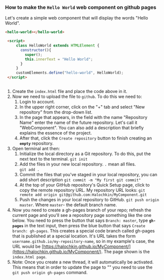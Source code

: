 ### How to make the `Hello World` web component on github pages

Let's create a simple web component that will display the words "Hello World".


```html
<hello-world></hello-world>

 <script>
     class HelloWorld extends HTMLElement {
       constructor(){
         super();
         this.innerText = "Hello World";
       }
     }
     customElements.define("hello-world", HelloWorld);
 </script>
 
```
1. Create the `index.html` file and place the code above in it.
2. Now we need to upload the file to `github`. To do this we need to:
   1. Login to account.
   2. In the upper right corner, click on the "+" tab and select "New repository" from the drop-down list.
   3. In the page that appears, in the field with the name "Repository Name" enter the name of the future repository. 
   Let's call it "WebComponent". You can also add a description that briefly explains the essence of the project.
   4. After that, click the `Create repository` button to finish creating an **`empty`** repository.
3. Open terminal ant then:
   1. Initialize the local directory as a Git repository. To do this, put the next text to the terminal. 
   `git init`
   2. Add the files in your new local repository. `.` mean all files.   
   ```git add .```
   3. Commit the files that you've staged in your local repository, you can add short description 
   `git commit -m "My first git commit"`
   4. At the top of your GitHub repository's Quick Setup page, click  to copy the remote repository URL. 
   My repository URL looks: `git remote add origin git@github.com:Halochkin/MyComponent.git`
   5. Push the changes in your local repository to GitHub. `git push origin master`. Where `master`- the default branch name.
 4. Now you need to create a gh-pages branch of your repo; refresh the current page and you'll see a repository 
 page something like the one below. You need to press the button that says `Branch: master`, type **`gh-pages`** in the 
 text input, then press the blue button that says `Create branch: gh-pages`. This creates a special code branch 
 called gh-pages that is published at a special location. It's URL takes the form `username.github.io/my-repository-name`,
  so in my example's case, the URL would be [https://halochkin.github.io/MyComponent/](https://halochkin.github.io/MyComponent/). The page shown is 
  the `index.html page`.
 5. Note: Once you create a new thread, it will automatically be activated. This means that in order to update the page to "" you need to use
  the `git push origin gh-pages` command. 
 
